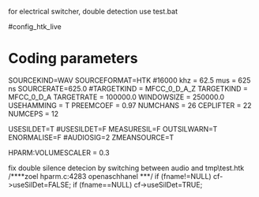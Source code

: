 for electrical switcher, double detection
use test.bat

#config_htk_live
# Coding parameters
SOURCEKIND=WAV
SOURCEFORMAT=HTK
#16000 khz = 62.5 mus = 625 ns
SOURCERATE=625.0
#TARGETKIND = MFCC_0_D_A_Z
TARGETKIND = MFCC_0_D_A
TARGETRATE = 100000.0
WINDOWSIZE = 250000.0
USEHAMMING = T
PREEMCOEF = 0.97
NUMCHANS = 26
CEPLIFTER = 22
NUMCEPS = 12

USESILDET=T
#USESILDET=F
MEASURESIL=F
OUTSILWARN=T
ENORMALISE=F
#AUDIOSIG=2
ZMEANSOURCE=T

HPARM:VOLUMESCALER = 0.3


fix double silence detecion by switching between audio and tmp\test.htk
   /****zoel hparm.c:4283 openaschhanel  ***/
   if (fname!=NULL) cf->useSilDet=FALSE;
   if (fname==NULL) cf->useSilDet=TRUE;
